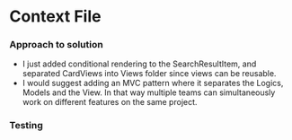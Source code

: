 # Context File

### Approach to solution
- I just added conditional rendering to the SearchResultItem, and separated CardViews into Views folder since views can be reusable.
- I would suggest adding an MVC pattern where it separates the Logics, Models and the View. In that way multiple teams can simultaneously work on different features on the same project.

### Testing
